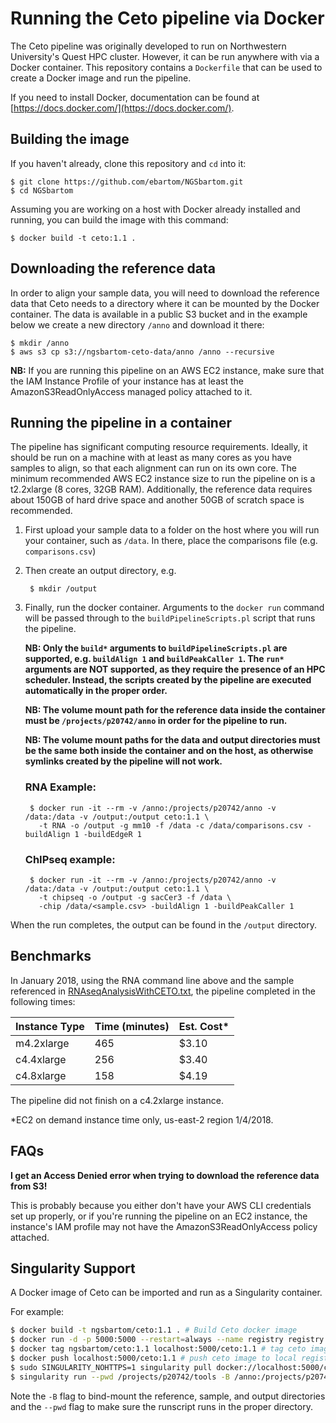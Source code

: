# Running the Ceto pipeline via Docker

The Ceto pipeline was originally developed to run on Northwestern University's
Quest HPC cluster. However, it can be run anywhere with via a Docker container.
This repository contains a `Dockerfile` that can be used to create a Docker
image and run the pipeline.

If you need to install Docker, documentation can be found at
[https://docs.docker.com/](https://docs.docker.com/).

## Building the image

If you haven't already, clone this repository and `cd` into it:

	$ git clone https://github.com/ebartom/NGSbartom.git
	$ cd NGSbartom

Assuming you are working on a host with Docker already installed and running,
you can build the image with this command:

	$ docker build -t ceto:1.1 .


## Downloading the reference data

In order to align your sample data, you will need to download the reference data
that Ceto needs to a directory where it can be mounted by the Docker container.
The data is available in a public S3 bucket and in the example below we create a
new directory `/anno` and download it there:

	$ mkdir /anno
	$ aws s3 cp s3://ngsbartom-ceto-data/anno /anno --recursive

**NB:** If you are running this pipeline on an AWS EC2 instance, make sure that
the IAM Instance Profile of your instance has at least the
AmazonS3ReadOnlyAccess managed policy attached to it.

## Running the pipeline in a container

The pipeline has significant computing resource requirements. Ideally, it should
be run on a machine with at least as many cores as you have samples to align, so
that each alignment can run on its own core. The minimum recommended AWS EC2
instance size to run the pipeline on is a t2.2xlarge (8 cores, 32GB RAM).
Additionally, the reference data requires about 150GB of hard drive space and
another 50GB of scratch space is recommended.

1. First upload your sample data to a folder on the host where you will run your
   container, such as `/data`. In there, place the comparisons file (e.g.
   `comparisons.csv`)

2. Then create an output directory, e.g.

		$ mkdir /output

3. Finally, run the docker container. Arguments to the `docker run` command will
   be passed through to the `buildPipelineScripts.pl` script that runs the
   pipeline.
   
   **NB: Only the `build*` arguments to `buildPipelineScripts.pl` are supported,
   e.g. `buildAlign 1` and `buildPeakCaller 1`. The `run*` arguments are NOT
   supported, as they require the presence of an HPC scheduler. Instead, the
   scripts created by the pipeline are executed automatically in the proper
   order.**
      
   **NB: The volume mount path for the reference data inside the container
    must be `/projects/p20742/anno` in order for the pipeline to run.**

    **NB: The volume mount paths for the data and output directories must be
    the same both inside the container and on the host, as otherwise symlinks
    created by the pipeline will not work.**

	### RNA Example:

		$ docker run -it --rm -v /anno:/projects/p20742/anno -v /data:/data -v /output:/output ceto:1.1 \
		  -t RNA -o /output -g mm10 -f /data -c /data/comparisons.csv -buildAlign 1 -buildEdgeR 1

	### ChIPseq example:

		$ docker run -it --rm -v /anno:/projects/p20742/anno -v /data:/data -v /output:/output ceto:1.1 \
		  -t chipseq -o /output -g sacCer3 -f /data \
		  -chip /data/<sample.csv> -buildAlign 1 -buildPeakCaller 1

When the run completes, the output can be found in the `/output` directory.

## Benchmarks

In January 2018, using the RNA command line above and the sample referenced in
[RNAseqAnalysisWithCETO.txt](RNAseqAnalysisWithCETO.txt), the pipeline completed
in the following times:

| Instance Type | Time (minutes) | Est. Cost* |
| ------------- | -------------- | ---------- |
| m4.2xlarge    | 465            | $3.10      |
| c4.4xlarge    | 256            | $3.40      |
| c4.8xlarge    | 158            | $4.19      |

The pipeline did not finish on a c4.2xlarge instance.

*EC2 on demand instance time only, us-east-2 region 1/4/2018.

## FAQs

**I get an Access Denied error when trying to download the reference data from
S3!**

This is probably because you either don't have your AWS CLI credentials set up
properly, or if you're running the pipeline on an EC2 instance, the instance's
IAM profile may not have the AmazonS3ReadOnlyAccess policy attached.


## Singularity Support

A Docker image of Ceto can be imported and run as a Singularity container.

For example:

```sh
$ docker build -t ngsbartom/ceto:1.1 . # Build Ceto docker image
$ docker run -d -p 5000:5000 --restart=always --name registry registry:2 # start local docker registry server
$ docker tag ngsbartom/ceto:1.1 localhost:5000/ceto:1.1 # tag ceto image for local registry
$ docker push localhost:5000/ceto:1.1 # push ceto image to local registry
$ sudo SINGULARITY_NOHTTPS=1 singularity pull docker://localhost:5000/ceto:1.1 # pull ceto image from local docker registry into singularity image
$ singularity run --pwd /projects/p20742/tools -B /anno:/projects/p20742/anno,/data:/data,/output:/output ceto-1.1.simg -t chipseq -o /output -g sacCer3 -f /data -chip /data/<sample>.csv -buildAlign 1 -buildPeakCaller 1
```

Note the `-B` flag to bind-mount the reference, sample, and output directories
and the `--pwd` flag to make sure the runscript runs in the proper directory.
